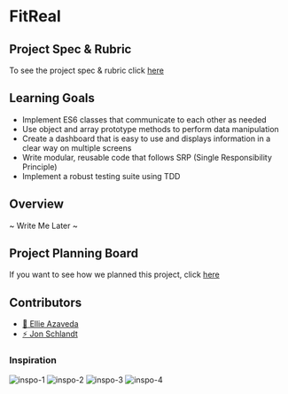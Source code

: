 # FitReal

## Project Spec & Rubric

To see the project spec & rubric click [here](https://frontend.turing.io/projects/fitlit.html)

## Learning Goals

- Implement ES6 classes that communicate to each other as needed
- Use object and array prototype methods to perform data manipulation
- Create a dashboard that is easy to use and displays information in a clear way on multiple screens
- Write modular, reusable code that follows SRP (Single Responsibility Principle)
- Implement a robust testing suite using TDD

## Overview

~ Write Me Later ~

## Project Planning Board

If you want to see how we planned this project, click [here](https://trello.com/b/KbUmYFr7)

## Contributors

- [🧚 Ellie Azaveda](https://github.com/EllieAzaveda)
- [⚡️ Jon Schlandt](https://github.com/jon-schlandt)

### Inspiration

![inspo-1](https://user-images.githubusercontent.com/76409536/112732992-ecc56c80-8f02-11eb-9f9a-2b84083b5283.png)
![inspo-2](https://user-images.githubusercontent.com/76409536/112733018-17afc080-8f03-11eb-97e6-aac71e43c149.png)
![inspo-3](https://user-images.githubusercontent.com/76409536/112733065-60677980-8f03-11eb-9331-4e361927127c.png)
![inspo-4](https://user-images.githubusercontent.com/76409536/112733285-a5d87680-8f04-11eb-89db-338206d2278d.png)
